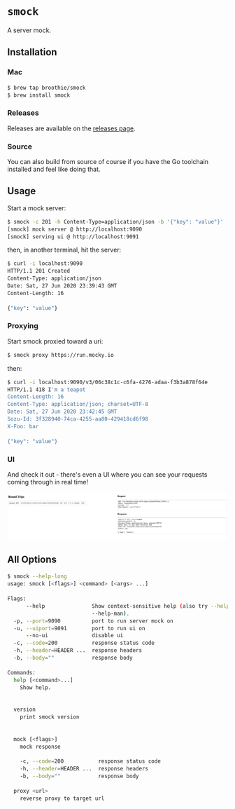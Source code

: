 # `smock`

A server mock.

## Installation

### Mac

```bash
$ brew tap broothie/smock
$ brew install smock
```

### Releases

Releases are available on the [releases page](https://github.com/broothie/smock/releases).

### Source

You can also build from source of course if you have the Go toolchain installed and feel like doing that.

## Usage

Start a mock server:
```bash
$ smock -c 201 -h Content-Type=application/json -b '{"key": "value"}'
[smock] mock server @ http://localhost:9090
[smock] serving ui @ http://localhost:9091
```

then, in another terminal, hit the server:
```bash
$ curl -i localhost:9090
HTTP/1.1 201 Created
Content-Type: application/json
Date: Sat, 27 Jun 2020 23:39:43 GMT
Content-Length: 16

{"key": "value"}
```

### Proxying

Start smock proxied toward a uri:

```bash
$ smock proxy https://run.mocky.io
```

then:

```bash
$ curl -i localhost:9090/v3/06c38c1c-c6fa-4276-adaa-f3b3a878f64e
HTTP/1.1 418 I'm a teapot
Content-Length: 16
Content-Type: application/json; charset=UTF-8
Date: Sat, 27 Jun 2020 23:42:45 GMT
Sozu-Id: 3f328940-74ca-4255-aa80-429418cd6f98
X-Foo: bar

{"key": "value"}
```

### UI

And check it out - there's even a UI where you can see your requests coming through in real time!

![ui](documents/ui.png)

## All Options
```bash
$ smock --help-long
usage: smock [<flags>] <command> [<args> ...]

Flags:
      --help               Show context-sensitive help (also try --help-long and
                           --help-man).
  -p, --port=9090          port to run server mock on
  -u, --uiport=9091        port to run ui on
      --no-ui              disable ui
  -c, --code=200           response status code
  -h, --header=HEADER ...  response headers
  -b, --body=""            response body

Commands:
  help [<command>...]
    Show help.


  version
    print smock version


  mock [<flags>]
    mock response

    -c, --code=200           response status code
    -h, --header=HEADER ...  response headers
    -b, --body=""            response body

  proxy <url>
    reverse proxy to target url
```
